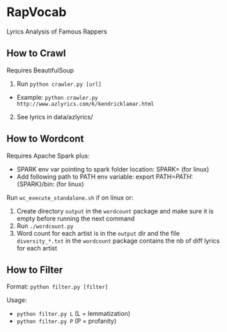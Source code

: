 # RapVocab
Lyrics Analysis of Famous Rappers

## How to Crawl
Requires BeautifulSoup

1. Run `python crawler.py [url]`
  - Example: `python crawler.py http://www.azlyrics.com/k/kendricklamar.html`
2. See lyrics in data/azlyrics/

## How to Wordcont
Requires Apache Spark plus:
* SPARK env var pointing to spark folder location: SPARK=<spark-location> (for linux)
* Add following path to PATH env variable: export PATH=$PATH:${SPARK}/bin: (for linux)

Run `wc_execute_standalone.sh` if on linux or:

1. Create directory `output` in the `wordcount` package and make sure it is empty before running the next command
2. Run `./wordcount.py`
3. Word count for each artist is in the `output` dir and  the file `diversity_*.txt` in the `wordcount` package contains the nb of diff lyrics for each artist

## How to Filter
Format: `python filter.py [filter]`

Usage:
* `python filter.py L` (L = lemmatization)
* `python filter.py P` (P = profanity)



